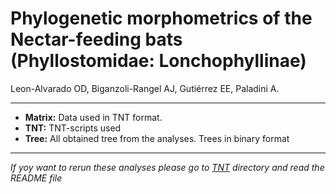 # Phylogenetic morphometrics of the Nectar-feeding bats (Phyllostomidae: Lonchophyllinae) </br>

Leon-Alvarado OD, Biganzoli-Rangel AJ, Gutiérrez EE, Paladini A. </br>

***
- **Matrix:** Data used in TNT format.
- **TNT:** TNT-scripts used
- **Tree:** All obtained tree from the analyses. Trees in binary format </br>
***

_If yoy want to rerun these analyses please go to <a href="https://github.com/oleon12/PhyloMorphyllinae/tree/main/TNT">TNT</a> directory and read the README file_
